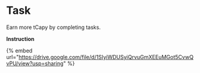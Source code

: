 # Task

Earn more tCapy by completing tasks.

**Instruction**&#x20;



{% embed url="https://drive.google.com/file/d/1SIyiWDUSyiQrvuGmXEEuMGot5CvwQvPU/view?usp=sharing" %}
